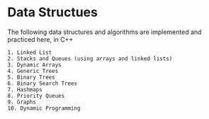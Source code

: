 # Data Structues 

The following data structures and algorithms are implemented and practiced here, in C++
  ```
  1. Linked List
  2. Stacks and Queues (using arrays and linked lists)
  3. Dynamic Arrays
  4. Generic Trees
  5. Binary Trees
  6. Binary Search Trees
  7. Hashmaps
  8. Priority Queues
  9. Graphs
  10. Dynamic Programming
  ```
